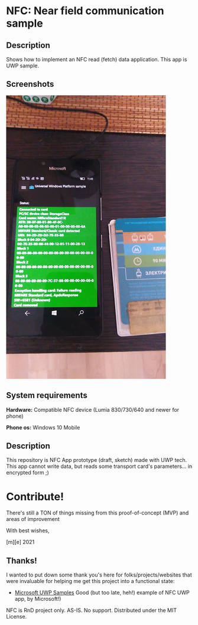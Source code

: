 # NFC: Near field communication sample

## Description 

Shows how to implement an NFC read (fetch) data application. 
This app is UWP sample.

## Screenshots
![Shot 1](Images/shot1.png)

## System requirements

**Hardware:** Compatible NFC device (Lumia 830/730/640 and newer for phone)

**Phone os:** Windows 10 Mobile

## Description
This repository is NFC App prototype (draft, sketch) made with UWP tech. 
This app cannot write data, but reads some transport card's parameters... in encrypted form ;) 

# Contribute!
There's still a TON of things missing from this proof-of-concept (MVP) and areas of improvement 

With best wishes,

  [m][e] 2021

## Thanks!
I wanted to put down some thank you's here for folks/projects/websites that were invaluable 
for helping me get this project into a functional state:
- [Microsoft UWP Samples](https://docs.microsoft.com/samples/microsoft/windows-universal-samples/) Good (but too late, heh!) example of NFC UWP app, by Microsoft!)

NFC is RnD project only. AS-IS. No support. Distributed under the MIT License.





